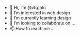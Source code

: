 - 👋 Hi, I’m @vtrghln
- 👀 I’m interested in web design
- 🌱 I’m currently learning design
- 💞️ I’m looking to collaborate on ...
- 📫 How to reach me ...

<!---
vtrghln/vtrghln is a ✨ special ✨ repository because its `README.md` (this file) appears on your GitHub profile.
You can click the Preview link to take a look at your changes.
--->

